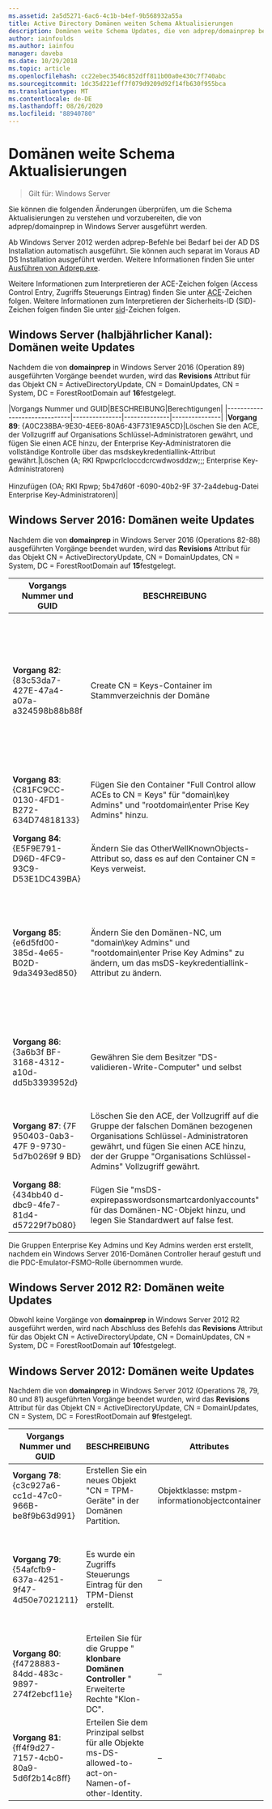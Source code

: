 ```yaml
---
ms.assetid: 2a5d5271-6ac6-4c1b-b4ef-9b568932a55a
title: Active Directory Domänen weiten Schema Aktualisierungen
description: Domänen weite Schema Updates, die von adprep/domainprep bei der herauf Stufung eines Domänen Controllers ausgeführt werden
author: iainfoulds
ms.author: iainfou
manager: daveba
ms.date: 10/29/2018
ms.topic: article
ms.openlocfilehash: cc22ebec3546c852dff811b00a0e430c7f740abc
ms.sourcegitcommit: 1dc35d221eff7f079d9209d92f14fb630f955bca
ms.translationtype: MT
ms.contentlocale: de-DE
ms.lasthandoff: 08/26/2020
ms.locfileid: "88940780"
---
```

# <a name="domain-wide-schema-updates"></a>Domänen weite Schema Aktualisierungen

>Gilt für: Windows Server

Sie können die folgenden Änderungen überprüfen, um die Schema Aktualisierungen zu verstehen und vorzubereiten, die von adprep/domainprep in Windows Server ausgeführt werden.

Ab Windows Server 2012 werden adprep-Befehle bei Bedarf bei der AD DS Installation automatisch ausgeführt. Sie können auch separat im Voraus AD DS Installation ausgeführt werden. Weitere Informationen finden Sie unter [Ausführen von Adprep.exe](/previous-versions/windows/it-pro/windows-server-2008-R2-and-2008/dd464018(v=ws.10)).

Weitere Informationen zum Interpretieren der ACE-Zeichen folgen (Access Control Entry, Zugriffs Steuerungs Eintrag) finden Sie unter [ACE](/windows/win32/secauthz/ace-strings)-Zeichen folgen. Weitere Informationen zum Interpretieren der Sicherheits-ID (SID)-Zeichen folgen finden Sie unter [sid](/windows/win32/secauthz/sid-strings)-Zeichen folgen.

## <a name="windows-server-semi-annual-channel-domain-wide-updates"></a>Windows Server (halbjährlicher Kanal): Domänen weite Updates

Nachdem die von **domainprep** in Windows Server 2016 (Operation 89) ausgeführten Vorgänge beendet wurden, wird das **Revisions** Attribut für das Objekt CN = ActiveDirectoryUpdate, CN = DomainUpdates, CN = System, DC = ForestRootDomain auf **16**festgelegt.

|Vorgangs Nummer und GUID|BESCHREIBUNG|Berechtigungen|
|------------------------------|---------------|--------------|---------------|
|**Vorgang 89**: {A0C238BA-9E30-4EE6-80A6-43F731E9A5CD}|Löschen Sie den ACE, der Vollzugriff auf Organisations Schlüssel-Administratoren gewährt, und fügen Sie einen ACE hinzu, der Enterprise Key-Administratoren die vollständige Kontrolle über das msdskeykredentiallink-Attribut gewährt.|Löschen (A; RKI Rpwpcrlcloccdcrcwdwosddzw;;; Enterprise Key-Administratoren) <br /> <br />Hinzufügen (OA; RKI Rpwp; 5b47d60f -6090-40b2-9F 37-2a4debug-Datei Enterprise Key-Administratoren)|

## <a name="windows-server-2016-domain-wide-updates"></a>Windows Server 2016: Domänen weite Updates

Nachdem die von **domainprep** in Windows Server 2016 (Operations 82-88) ausgeführten Vorgänge beendet wurden, wird das **Revisions** Attribut für das Objekt CN = ActiveDirectoryUpdate, CN = DomainUpdates, CN = System, DC = ForestRootDomain auf **15**festgelegt.

|Vorgangs Nummer und GUID|BESCHREIBUNG|Attributes|Berechtigungen|
|------------------------------|---------------|--------------|---------------|
|**Vorgang 82**: {83c53da7-427E-47a4-a07a-a324598b88b88f|Create CN = Keys-Container im Stammverzeichnis der Domäne|-objectClass: Container<br />-Description: Standardcontainer für Schlüssel Anmelde Informationsobjekte<br />-ShowInAdvancedViewOnly: true|Ein RKI Rpwpcrlcloccdcrcwdwosddzw;;; Erkrankungen<br />Ein RKI rpwpcrlcloccdcrcwdwosddzw;;;D Ein<br />Ein RKI Rpwpcrlcloccdcrcwdwosddzw;;; Mütter<br />Ein RKI rpwpcrlcloccdcrcwdwosddzw;;;D D<br />Ein RKI Rpwpcrlcloccdcrcwdwosddzw;;; Über|
|**Vorgang 83**: {C81FC9CC-0130-4FD1-B272-634D74818133}|Fügen Sie den Container "Full Control allow ACEs to CN = Keys" für "domain\key Admins" und "rootdomain\enter Prise Key Admins" hinzu.|–|Ein RKI Rpwpcrlcloccdcrcwdwosddzw;;; Haupt Administratoren)<br />Ein RKI Rpwpcrlcloccdcrcwdwosddzw;;; Enterprise Key-Administratoren)|
|**Vorgang 84**: {E5F9E791-D96D-4FC9-93C9-D53E1DC439BA}|Ändern Sie das OtherWellKnownObjects-Attribut so, dass es auf den Container CN = Keys verweist.|-otherWellKnownObjects: b:32:683a24e2e8164bd3af86ac3c2cf3f981: CN = Keys,% WS|–|
|**Vorgang 85**: {e6d5fd00-385d-4e65-B02D-9da3493ed850}|Ändern Sie den Domänen-NC, um "domain\key Admins" und "rootdomain\enter Prise Key Admins" zu ändern, um das msDS-keykredentiallink-Attribut zu ändern. |–|OA RKI Rpwp; 5b47d60f -6090-40b2-9F 37-2a4debug-Datei Haupt Administratoren)<br />OA RKI Rpwp; 5b47d60f -6090-40b2-9F 37-2a4debug-Datei Enterprise Key-Administratoren in der Stamm Domäne, aber in nicht Stamm Domänen führte zu einem gefälschte-Domänen relativen ACE mit einer nicht auflösbaren 527-sid.|
|**Vorgang 86**: {3a6b3f BF-3168-4312-a10d-dd5b3393952d}|Gewähren Sie dem Besitzer "DS-validieren-Write-Computer" und selbst|–|OA Ciio; SW; 9b026da6-0d3c-465c-8bee-5199d7165cba; bf967a86-0de6-11D0-A285-00aa003049e2; PS)<br />OA Ciio; SW; 9b026da6-0d3c-465c-8bee-5199d7165cba; bf967a86-0de6-11D0-A285-00aa003049e2; Co)|
|**Vorgang 87**: {7F 950403-0ab3-47F 9-9730-5d7b0269f 9 BD}|Löschen Sie den ACE, der Vollzugriff auf die Gruppe der falschen Domänen bezogenen Organisations Schlüssel-Administratoren gewährt, und fügen Sie einen ACE hinzu, der der Gruppe "Organisations Schlüssel-Admins" Vollzugriff gewährt. |–|Löschen (A; RKI Rpwpcrlcloccdcrcwdwosddzw;;; Enterprise Key-Administratoren)<br /> <br />Hinzufügen (A; RKI Rpwpcrlcloccdcrcwdwosddzw;;; Enterprise Key-Administratoren)|
|**Vorgang 88**: {434bb40 d-dbc9-4fe7-81d4-d57229f7b080}|Fügen Sie "msDS-expirepasswordsonsmartcardonlyaccounts" für das Domänen-NC-Objekt hinzu, und legen Sie Standardwert auf false fest.|–|–|

Die Gruppen Enterprise Key Admins und Key Admins werden erst erstellt, nachdem ein Windows Server 2016-Domänen Controller herauf gestuft und die PDC-Emulator-FSMO-Rolle übernommen wurde.

## <a name="windows-server-2012-r2-domain-wide-updates"></a>Windows Server 2012 R2: Domänen weite Updates

Obwohl keine Vorgänge von **domainprep** in Windows Server 2012 R2 ausgeführt werden, wird nach Abschluss des Befehls das **Revisions** Attribut für das Objekt CN = ActiveDirectoryUpdate, CN = DomainUpdates, CN = System, DC = ForestRootDomain auf **10**festgelegt.

## <a name="windows-server-2012-domain-wide-updates"></a>Windows Server 2012: Domänen weite Updates

Nachdem die von **domainprep** in Windows Server 2012 (Operations 78, 79, 80 und 81) ausgeführten Vorgänge beendet wurden, wird das **Revisions** Attribut für das Objekt CN = ActiveDirectoryUpdate, CN = DomainUpdates, CN = System, DC = ForestRootDomain auf **9**festgelegt.

|Vorgangs Nummer und GUID|BESCHREIBUNG|Attributes|Berechtigungen|
|------------------------------|---------------|--------------|---------------|
|**Vorgang 78**: {c3c927a6-cc1d-47c0-966B-be8f9b63d991}|Erstellen Sie ein neues Objekt "CN = TPM-Geräte" in der Domänen Partition.|Objektklasse: mstpm-informationobjectcontainer|–|
|**Vorgang 79**: {54afcfb9-637a-4251-9f47-4d50e7021211}|Es wurde ein Zugriffs Steuerungs Eintrag für den TPM-Dienst erstellt.|–|OA Ciio; WP; ea1b7b93-5e48-46d5-bc6c-4df4fda78a35; bf967a86-0de6-11D0-A285-00aa003049e2; PS)|
|**Vorgang 80**: {f4728883-84dd-483c-9897-274f2ebcf11e}|Erteilen Sie für die Gruppe " **klonbare Domänen Controller** " Erweiterte Rechte "Klon-DC".|–|(OA;; CR; 3e0f 7E18-2c7a-4c10-ba82-4d926db99a3e;; *Domänen-SID*-522)|
|**Vorgang 81**: {ff4f9d27-7157-4cb0-80a9-5d6f2b14c8ff}|Erteilen Sie dem Prinzipal selbst für alle Objekte ms-DS-allowed-to-act-on-Namen-of-other-Identity.|–|OA CIOI; Rpwp; 3b78c3e5-b-46bd-a0b8-9d18116ddc79;; Psel|
